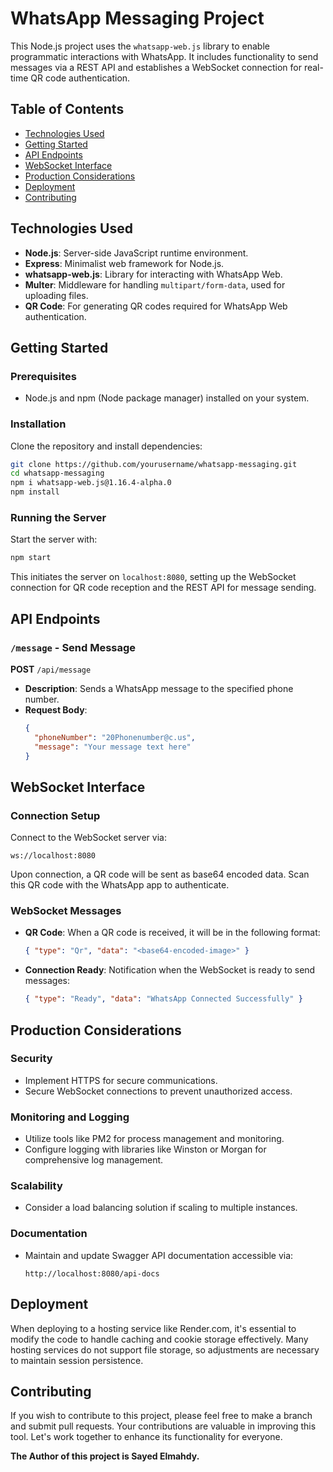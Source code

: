 
# WhatsApp Messaging Project

This Node.js project uses the `whatsapp-web.js` library to enable programmatic interactions with WhatsApp. It includes functionality to send messages via a REST API and establishes a WebSocket connection for real-time QR code authentication.

## Table of Contents
- [Technologies Used](#technologies-used)
- [Getting Started](#getting-started)
- [API Endpoints](#api-endpoints)
- [WebSocket Interface](#websocket-interface)
- [Production Considerations](#production-considerations)
- [Deployment](#deployment)
- [Contributing](#contributing)

## Technologies Used
- **Node.js**: Server-side JavaScript runtime environment.
- **Express**: Minimalist web framework for Node.js.
- **whatsapp-web.js**: Library for interacting with WhatsApp Web.
- **Multer**: Middleware for handling `multipart/form-data`, used for uploading files.
- **QR Code**: For generating QR codes required for WhatsApp Web authentication.

## Getting Started

### Prerequisites
- Node.js and npm (Node package manager) installed on your system.

### Installation
Clone the repository and install dependencies:
```bash
git clone https://github.com/yourusername/whatsapp-messaging.git
cd whatsapp-messaging
npm i whatsapp-web.js@1.16.4-alpha.0
npm install
```

### Running the Server
Start the server with:
```bash
npm start
```
This initiates the server on `localhost:8080`, setting up the WebSocket connection for QR code reception and the REST API for message sending.

## API Endpoints

### `/message` - Send Message
**POST** `/api/message`
- **Description**: Sends a WhatsApp message to the specified phone number.
- **Request Body**:
  ```json
  {
    "phoneNumber": "20Phonenumber@c.us",
    "message": "Your message text here"
  }
  ```

## WebSocket Interface

### Connection Setup
Connect to the WebSocket server via:
```url
ws://localhost:8080
```
Upon connection, a QR code will be sent as base64 encoded data. Scan this QR code with the WhatsApp app to authenticate.

### WebSocket Messages
- **QR Code**: When a QR code is received, it will be in the following format:
  ```json
  { "type": "Qr", "data": "<base64-encoded-image>" }
  ```
- **Connection Ready**: Notification when the WebSocket is ready to send messages:
  ```json
  { "type": "Ready", "data": "WhatsApp Connected Successfully" }
  ```

## Production Considerations

### Security
- Implement HTTPS for secure communications.
- Secure WebSocket connections to prevent unauthorized access.

### Monitoring and Logging
- Utilize tools like PM2 for process management and monitoring.
- Configure logging with libraries like Winston or Morgan for comprehensive log management.

### Scalability
- Consider a load balancing solution if scaling to multiple instances.

### Documentation
- Maintain and update Swagger API documentation accessible via:
  ```url
  http://localhost:8080/api-docs
  ```

## Deployment

When deploying to a hosting service like Render.com, it's essential to modify the code to handle caching and cookie storage effectively. Many hosting services do not support file storage, so adjustments are necessary to maintain session persistence.

## Contributing

If you wish to contribute to this project, please feel free to make a branch and submit pull requests. Your contributions are valuable in improving this tool. Let's work together to enhance its functionality for everyone.

**The Author of this project is Sayed Elmahdy.**
